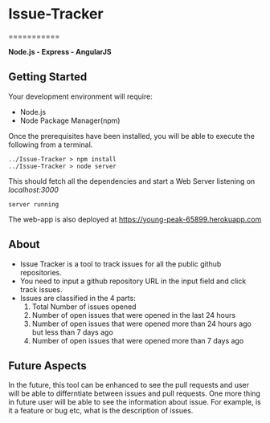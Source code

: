 # Issue-Tracker
===========

**Node.js - Express - AngularJS**

Getting Started
----------

Your development environment will require:
*  Node.js
*  Node Package Manager(npm)

Once the prerequisites have been installed, you will be able to execute the following from a terminal.

```
../Issue-Tracker > npm install
../Issue-Tracker > node server
```

This should fetch all the dependencies and start a Web Server listening on *localhost:3000*

```
server running

```

The web-app is also deployed at https://young-peak-65899.herokuapp.com

About
----------

* Issue Tracker is a tool to track issues for all the public github repositories.
* You need to input a github repository URL in the input field and click track issues.
* Issues are classified in the 4 parts:
	1. Total Number of issues opened
	2. Number of open issues that were opened in the last 24 hours
	3. Number of open issues that were opened more than 24 hours ago but less than 7 days ago
	4. Number of open issues that were opened more than 7 days ago 


Future Aspects
----------

In the future, this tool can be enhanced to see the pull requests and user will be able to differntiate between issues and pull requests.
One more thing in future user will be able to see the information about issue. For example, is it a feature or bug etc, what is the description of issues.



